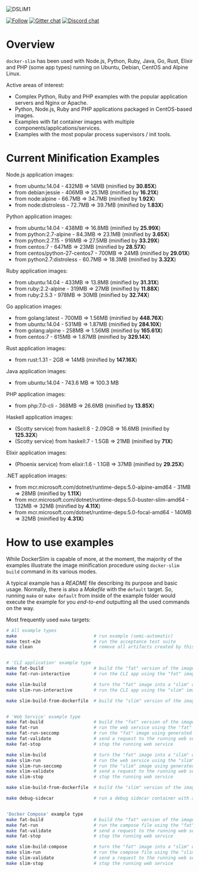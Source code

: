 ![DSLIM1](assets/images/dslim/DockerSlimLogo1Big.png)

[![Follow](https://img.shields.io/twitter/url/http/shields.io.svg?style=social&label=Follow)](https://twitter.com/DockerSlim)
[![Gitter chat](https://badges.gitter.im/docker-slim/docker-slim.svg)](https://gitter.im/docker-slim/community)
[![Discord chat](https://img.shields.io/static/v1.svg?label=chat&message=on%20discord&color=7389D8)](https://discord.gg/9tDyxYS)

# Overview

`docker-slim` has been used with Node.js, Python, Ruby, Java, Go, Rust, Elixir and PHP (some app types) running on Ubuntu, Debian, CentOS and Alpine Linux.

Active areas of interest:
* Complex Python, Ruby and PHP examples with the popular application servers and Nginx or Apache.
* Python, Node.js, Ruby and PHP applications packaged in CentOS-based images.
* Examples with fat container images with multiple components/applications/services.
* Examples with the most popular process supervisors / init tools.


# Current Minification Examples

Node.js application images:

* from ubuntu:14.04    - 432MB  => 14MB   (minified by **30.85X**)
* from debian:jessie   - 406MB  => 25.1MB (minified by **16.21X**)
* from node:alpine     - 66.7MB => 34.7MB (minified by **1.92X**)
* from node:distroless - 72.7MB => 39.7MB (minified by **1.83X**)

Python application images:

* from ubuntu:14.04             - 438MB  => 16.8MB (minified by **25.99X**)
* from python:2.7-alpine        - 84.3MB => 23.1MB (minified by **3.65X**)
* from python:2.7.15            - 916MB  => 27.5MB (minified by **33.29X**)
* from centos:7                 - 647MB  => 23MB   (minified by **28.57X**)
* from centos/python-27-centos7 - 700MB  => 24MB   (minified by **29.01X**)
* from python2.7:distroless     - 60.7MB => 18.3MB (minified by **3.32X**)

Ruby application images:

* from ubuntu:14.04    - 433MB => 13.8MB (minified by **31.31X**)
* from ruby:2.2-alpine - 319MB => 27MB   (minified by **11.88X**)
* from ruby:2.5.3      - 978MB => 30MB   (minified by **32.74X**)

Go application images:

* from golang:latest - 700MB => 1.56MB (minified by **448.76X**)
* from ubuntu:14.04  - 531MB => 1.87MB (minified by **284.10X**)
* from golang:alpine - 258MB => 1.56MB (minified by **165.61X**)
* from centos:7      - 615MB => 1.87MB (minified by **329.14X**)

Rust application images:

* from rust:1.31 - 2GB => 14MB (minified by **147.16X**) 

Java application images:

* from ubuntu:14.04 - 743.6 MB => 100.3 MB

PHP application images:

* from php:7.0-cli - 368MB => 26.6MB (minified by **13.85X**)

Haskell application images:

* (Scotty service) from haskell:8 - 2.09GB => 16.6MB (minified by **125.32X**)
* (Scotty service) from haskell:7 - 1.5GB => 21MB (minified by **71X**)

Elixir application images:

* (Phoenix service) from elixir:1.6 - 1.1GB => 37MB (minified by **29.25X**)

.NET application images:

* from mcr.microsoft.com/dotnet/runtime-deps:5.0-alpine-amd64       - 31MB  => 28MB (minified by **1.11X**)
* from mcr.microsoft.com/dotnet/runtime-deps:5.0-buster-slim-amd64  - 132MB => 32MB (minified by **4.11X**)
* from mcr.microsoft.com/dotnet/runtime-deps:5.0-focal-amd64        - 140MB => 32MB (minified by **4.31X**)


# How to use examples

While DockerSlim is capable of more, at the moment, the majority of the examples illustrate
the image minification procedure using `docker-slim build` command in its various modes. 

A typical example has a _README_ file describing its purpose and basic usage.
Normally, there is also a _Makefile_ with the `default` target. So, running
`make` or `make default` from inside of the example folder would execute the example
for you _end-to-end_ outputting all the used commands on the way.

Most frequently used `make` targets:

```sh
# All example types
make                             # run example (semi-automatic)
make test-e2e                    # run the acceptance test suite
make clean                       # remove all artifacts created by this example


# 'CLI application' example type
make fat-build                   # build the "fat" version of the image
make fat-run-interactive         # run the CLI app using the "fat" image

make slim-build                  # turn the "fat" image into a "slim" one
make slim-run-interactive        # run the CLI app using the "slim" image

make slim-build-from-dockerfile  # build the "slim" version of the image using the "fat" Dockerfile


# 'Web Service' example type
make fat-build                   # build the "fat" version of the image
make fat-run                     # run the web service using the "fat" image
make fat-run-seccomp             # run the "fat" image using generated seccomp profile
make fat-validate                # send a request to the running web service
make fat-stop                    # stop the running web service

make slim-build                  # turn the "fat" image into a "slim" one
make slim-run                    # run the web service using the "slim" image
make slim-run-seccomp            # run the "slim" image using generated seccomp profile
make slim-validate               # send a request to the running web service
make slim-stop                   # stop the running web service

make slim-build-from-dockerfile  # build the "slim" version of the image using the "fat" Dockerfile

make debug-sidecar               # run a debug sidecar container with an interactive shell


'Docker Compose' example type
make fat-build                   # build the "fat" version of the image
make fat-run                     # run the compose file using the "fat" image
make fat-validate                # send a request to the running web service
make fat-stop                    # stop the running web service

make slim-build-compose          # turn the "fat" image into a "slim" one using docker-compose file
make slim-run                    # run the compose file using the "slim" image
make slim-validate               # send a request to the running web service
make slim-stop                   # stop the running web service
```
